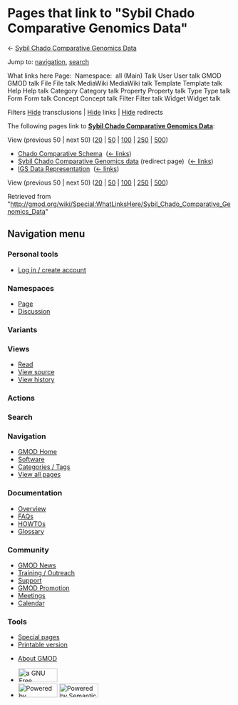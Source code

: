 <div id="mw-page-base" class="noprint">

</div>

<div id="mw-head-base" class="noprint">

</div>

<div id="content" class="mw-body" role="main">

<span id="top"></span>

<div id="mw-js-message" style="display:none;">

</div>



# <span dir="auto">Pages that link to "Sybil Chado Comparative Genomics Data"</span>

<div id="bodyContent">

<div id="contentSub">

← [Sybil Chado Comparative Genomics
Data](/wiki/Sybil_Chado_Comparative_Genomics_Data "Sybil Chado Comparative Genomics Data")

</div>

<div id="jump-to-nav" class="mw-jump">

Jump to: [navigation](#mw-navigation), [search](#p-search)

</div>

<div id="mw-content-text">

What links here Page:  Namespace:  all (Main) Talk User User talk GMOD
GMOD talk File File talk MediaWiki MediaWiki talk Template Template talk
Help Help talk Category Category talk Property Property talk Type Type
talk Form Form talk Concept Concept talk Filter Filter talk Widget
Widget talk

Filters
[Hide](/mediawiki/index.php?title=Special:WhatLinksHere/Sybil_Chado_Comparative_Genomics_Data&hidetrans=1 "Special:WhatLinksHere/Sybil Chado Comparative Genomics Data")
transclusions \|
[Hide](/mediawiki/index.php?title=Special:WhatLinksHere/Sybil_Chado_Comparative_Genomics_Data&hidelinks=1 "Special:WhatLinksHere/Sybil Chado Comparative Genomics Data")
links \|
[Hide](/mediawiki/index.php?title=Special:WhatLinksHere/Sybil_Chado_Comparative_Genomics_Data&hideredirs=1 "Special:WhatLinksHere/Sybil Chado Comparative Genomics Data")
redirects

The following pages link to **[Sybil Chado Comparative Genomics
Data](/wiki/Sybil_Chado_Comparative_Genomics_Data "Sybil Chado Comparative Genomics Data")**:

View (previous 50 \| next 50)
([20](/mediawiki/index.php?title=Special:WhatLinksHere/Sybil_Chado_Comparative_Genomics_Data&limit=20 "Special:WhatLinksHere/Sybil Chado Comparative Genomics Data")
\|
[50](/mediawiki/index.php?title=Special:WhatLinksHere/Sybil_Chado_Comparative_Genomics_Data&limit=50 "Special:WhatLinksHere/Sybil Chado Comparative Genomics Data")
\|
[100](/mediawiki/index.php?title=Special:WhatLinksHere/Sybil_Chado_Comparative_Genomics_Data&limit=100 "Special:WhatLinksHere/Sybil Chado Comparative Genomics Data")
\|
[250](/mediawiki/index.php?title=Special:WhatLinksHere/Sybil_Chado_Comparative_Genomics_Data&limit=250 "Special:WhatLinksHere/Sybil Chado Comparative Genomics Data")
\|
[500](/mediawiki/index.php?title=Special:WhatLinksHere/Sybil_Chado_Comparative_Genomics_Data&limit=500 "Special:WhatLinksHere/Sybil Chado Comparative Genomics Data"))

- [Chado Comparative
  Schema](/wiki/Chado_Comparative_Schema "Chado Comparative Schema") ‎
  <span class="mw-whatlinkshere-tools">([←
  links](/mediawiki/index.php?title=Special:WhatLinksHere&target=Chado+Comparative+Schema "Special:WhatLinksHere"))</span>
- [Sybil Chado Comparative Genomics
  data](/mediawiki/index.php?title=Sybil_Chado_Comparative_Genomics_data&redirect=no "Sybil Chado Comparative Genomics data")
  (redirect page) ‎ <span class="mw-whatlinkshere-tools">([←
  links](/mediawiki/index.php?title=Special:WhatLinksHere&target=Sybil+Chado+Comparative+Genomics+data "Special:WhatLinksHere"))</span>
- [IGS Data
  Representation](/wiki/IGS_Data_Representation "IGS Data Representation")
  ‎ <span class="mw-whatlinkshere-tools">([←
  links](/mediawiki/index.php?title=Special:WhatLinksHere&target=IGS+Data+Representation "Special:WhatLinksHere"))</span>

View (previous 50 \| next 50)
([20](/mediawiki/index.php?title=Special:WhatLinksHere/Sybil_Chado_Comparative_Genomics_Data&limit=20 "Special:WhatLinksHere/Sybil Chado Comparative Genomics Data")
\|
[50](/mediawiki/index.php?title=Special:WhatLinksHere/Sybil_Chado_Comparative_Genomics_Data&limit=50 "Special:WhatLinksHere/Sybil Chado Comparative Genomics Data")
\|
[100](/mediawiki/index.php?title=Special:WhatLinksHere/Sybil_Chado_Comparative_Genomics_Data&limit=100 "Special:WhatLinksHere/Sybil Chado Comparative Genomics Data")
\|
[250](/mediawiki/index.php?title=Special:WhatLinksHere/Sybil_Chado_Comparative_Genomics_Data&limit=250 "Special:WhatLinksHere/Sybil Chado Comparative Genomics Data")
\|
[500](/mediawiki/index.php?title=Special:WhatLinksHere/Sybil_Chado_Comparative_Genomics_Data&limit=500 "Special:WhatLinksHere/Sybil Chado Comparative Genomics Data"))

</div>

<div class="printfooter">

Retrieved from
"<http://gmod.org/wiki/Special:WhatLinksHere/Sybil_Chado_Comparative_Genomics_Data>"

</div>

<div id="catlinks" class="catlinks catlinks-allhidden">

</div>

<div class="visualClear">

</div>

</div>

</div>

<div id="mw-navigation">

## Navigation menu

<div id="mw-head">

<div id="p-personal" role="navigation"
aria-labelledby="p-personal-label">

### Personal tools

- <span id="pt-login"><a
  href="/mediawiki/index.php?title=Special:UserLogin&amp;returnto=Special%3AWhatLinksHere%2FSybil+Chado+Comparative+Genomics+Data"
  accesskey="o"
  title="You are encouraged to log in; however, it is not mandatory [o]">Log
  in / create account</a></span>

</div>

<div id="left-navigation">

<div id="p-namespaces" class="vectorTabs" role="navigation"
aria-labelledby="p-namespaces-label">

### Namespaces

- <span id="ca-nstab-main"><a href="/wiki/Sybil_Chado_Comparative_Genomics_Data" accesskey="c"
  title="View the content page [c]">Page</a></span>
- <span id="ca-talk"><a
  href="/mediawiki/index.php?title=Talk:Sybil_Chado_Comparative_Genomics_Data&amp;action=edit&amp;redlink=1"
  accesskey="t"
  title="Discussion about the content page [t]">Discussion</a></span>

</div>

<div id="p-variants" class="vectorMenu emptyPortlet" role="navigation"
aria-labelledby="p-variants-label">

### 

### Variants[](#)

<div class="menu">

</div>

</div>

</div>

<div id="right-navigation">

<div id="p-views" class="vectorTabs" role="navigation"
aria-labelledby="p-views-label">

### Views

- <span id="ca-view">[Read](/wiki/Sybil_Chado_Comparative_Genomics_Data)</span>
- <span id="ca-viewsource"><a
  href="/mediawiki/index.php?title=Sybil_Chado_Comparative_Genomics_Data&amp;action=edit"
  accesskey="e" title="This page is protected.
  You can view its source [e]">View source</a></span>
- <span id="ca-history"><a
  href="/mediawiki/index.php?title=Sybil_Chado_Comparative_Genomics_Data&amp;action=history"
  accesskey="h" title="Past revisions of this page [h]">View history</a></span>

</div>

<div id="p-cactions" class="vectorMenu emptyPortlet" role="navigation"
aria-labelledby="p-cactions-label">

### Actions[](#)

<div class="menu">

</div>

</div>

<div id="p-search" role="search">

### Search

<div id="simpleSearch">

</div>

</div>

</div>

</div>

<div id="mw-panel">

<div id="p-logo" role="banner">

<a href="/wiki/Main_Page"
style="background-image: url(http://gmod.org/images/GMOD-cogs.png);"
title="Visit the main page"></a>

</div>

<div id="p-Navigation" class="portal" role="navigation"
aria-labelledby="p-Navigation-label">

### Navigation

<div class="body">

- <span id="n-GMOD-Home">[GMOD Home](/wiki/Main_Page)</span>
- <span id="n-Software">[Software](/wiki/GMOD_Components)</span>
- <span id="n-Categories-.2F-Tags">[Categories /
  Tags](/wiki/Categories)</span>
- <span id="n-View-all-pages">[View all
  pages](/wiki/Special:AllPages)</span>

</div>

</div>

<div id="p-Documentation" class="portal" role="navigation"
aria-labelledby="p-Documentation-label">

### Documentation

<div class="body">

- <span id="n-Overview">[Overview](/wiki/Overview)</span>
- <span id="n-FAQs">[FAQs](/wiki/Category:FAQ)</span>
- <span id="n-HOWTOs">[HOWTOs](/wiki/Category:HOWTO)</span>
- <span id="n-Glossary">[Glossary](/wiki/Glossary)</span>

</div>

</div>

<div id="p-Community" class="portal" role="navigation"
aria-labelledby="p-Community-label">

### Community

<div class="body">

- <span id="n-GMOD-News">[GMOD News](/wiki/GMOD_News)</span>
- <span id="n-Training-.2F-Outreach">[Training /
  Outreach](/wiki/Training_and_Outreach)</span>
- <span id="n-Support">[Support](/wiki/Support)</span>
- <span id="n-GMOD-Promotion">[GMOD
  Promotion](/wiki/GMOD_Promotion)</span>
- <span id="n-Meetings">[Meetings](/wiki/Meetings)</span>
- <span id="n-Calendar">[Calendar](/wiki/Calendar)</span>

</div>

</div>

<div id="p-tb" class="portal" role="navigation"
aria-labelledby="p-tb-label">

### Tools

<div class="body">

- <span id="t-specialpages"><a href="/wiki/Special:SpecialPages" accesskey="q"
  title="A list of all special pages [q]">Special pages</a></span>
- <span id="t-print"><a
  href="/mediawiki/index.php?title=Special:WhatLinksHere/Sybil_Chado_Comparative_Genomics_Data&amp;printable=yes"
  rel="alternate" accesskey="p"
  title="Printable version of this page [p]">Printable version</a></span>

</div>

</div>

</div>

</div>

<div id="footer" role="contentinfo">

- <span id="footer-places-about">[About
  GMOD](/wiki/GMOD:About "GMOD:About")</span>

<!-- -->

- <span id="footer-copyrightico">[<img src="http://www.gnu.org/graphics/gfdl-logo-small.png" width="88"
  height="31" alt="a GNU Free Documentation License" />](http://www.gnu.org/licenses/fdl-1.3.html)</span>
- <span id="footer-poweredbyico">[<img src="/mediawiki/skins/common/images/poweredby_mediawiki_88x31.png"
  width="88" height="31" alt="Powered by MediaWiki" />](//www.mediawiki.org/)
  [<img
  src="/mediawiki/extensions/SemanticMediaWiki/includes/../resources/images/smw_button.png"
  width="88" height="31" alt="Powered by Semantic MediaWiki" />](https://www.semantic-mediawiki.org/wiki/Semantic_MediaWiki)</span>

<div style="clear:both">

</div>

</div>
